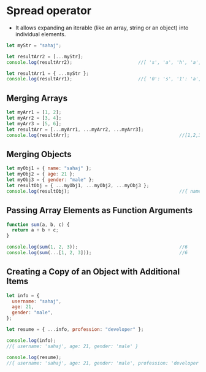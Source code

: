 # Spread operator
- It allows expanding an iterable (like an array, string or an object) into individual elements.

```javascript
let myStr = "sahaj";

let resultArr2 = [...myStr];
console.log(resultArr2);                        //[ 's', 'a', 'h', 'a', 'j' ]

let resultArr1 = { ...myStr };
console.log(resultArr1);                        //{ '0': 's', '1': 'a', '2': 'h', '3': 'a', '4': 'j' }
```

## Merging Arrays
```javascript
let myArr1 = [1, 2];
let myArr2 = [3, 4];
let myArr3 = [5, 6];
let resultArr = [...myArr1, ...myArr2, ...myArr3];
console.log(resultArr);                                        //[1,2,3,4,5,6]
```

## Merging Objects
```javascript
let myObj1 = { name: "sahaj" };
let myObj2 = { age: 21 };
let myObj3 = { gender: "male" };
let resultObj = { ...myObj1, ...myObj2, ...myObj3 };
console.log(resultObj);                                        //{ name: 'sahaj', age: 21, gender: 'male' }
```

## Passing Array Elements as Function Arguments
```javascript
function sum(a, b, c) {
  return a + b + c;
}

console.log(sum(1, 2, 3));                                     //6
console.log(sum(...[1, 2, 3]));                                //6
```

## Creating a Copy of an Object with Additional Items
```javascript
let info = {
  username: "sahaj",
  age: 21,
  gender: "male",
};

let resume = { ...info, profession: "developer" };

console.log(info);                                     
//{ username: 'sahaj', age: 21, gender: 'male' }

console.log(resume);               
//{ username: 'sahaj', age: 21, gender: 'male', profession: 'developer' }
```